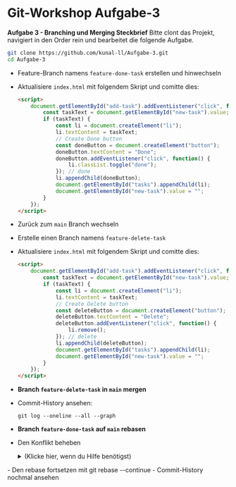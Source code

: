 # Git-Workshop Aufgabe-3

**Aufgabe 3 - Branching und Merging Steckbrief**
Bitte clont das Projekt, navigiert in den Order rein und bearbeitet die folgende Aufgabe.
   ```sh
   git clone https://github.com/kunal-ll/Aufgabe-3.git
   cd Aufgabe-3
   ```

- Feature-Branch namens `feature-done-task` erstellen und hinwechseln 
- Aktualisiere `index.html` mit folgendem Skript und comitte dies:
   ```html
   <script>
       document.getElementById("add-task").addEventListener("click", function() {
           const taskText = document.getElementById("new-task").value;
           if (taskText) {
               const li = document.createElement("li");
               li.textContent = taskText;
               // Create Done button
               const doneButton = document.createElement("button");
               doneButton.textContent = "Done";
               doneButton.addEventListener("click", function() {
                   li.classList.toggle("done");
               }); // done
               li.appendChild(doneButton);
               document.getElementById("tasks").appendChild(li);
               document.getElementById("new-task").value = "";
           }
       });
   </script>
   ```

- Zurück zum `main` Branch wechseln
- Erstelle einen Branch namens `feature-delete-task`
- Aktualisiere `index.html` mit folgendem Skript und comitte dies:
   ```html
   <script>
       document.getElementById("add-task").addEventListener("click", function() {
           const taskText = document.getElementById("new-task").value;
           if (taskText) {
               const li = document.createElement("li");
               li.textContent = taskText;
               // Create Delete button
               const deleteButton = document.createElement("button");
               deleteButton.textContent = "Delete";
               deleteButton.addEventListener("click", function() {
                   li.remove();
               }); // delete
               li.appendChild(deleteButton);
               document.getElementById("tasks").appendChild(li);
               document.getElementById("new-task").value = "";
           }
       });
   </script>
   ```

- **Branch `feature-delete-task` in `main` mergen**
-  Commit-History ansehen:
      ```
      git log --oneline --all --graph
      ```
- **Branch `feature-done-task` auf `main` rebasen**
- Den Konflikt beheben<details> <summary>(Klicke hier, wenn du Hilfe benötigst)</summary>
Wir haben 2 Features in das Projekt eingefügt und wollen auch beide nun in der Main-Branch haben. Also solltest du beide Änderungen kombinieren.

</details>
- Den rebase fortsetzen mit git rebase --continue
- Commit-History nochmal ansehen
